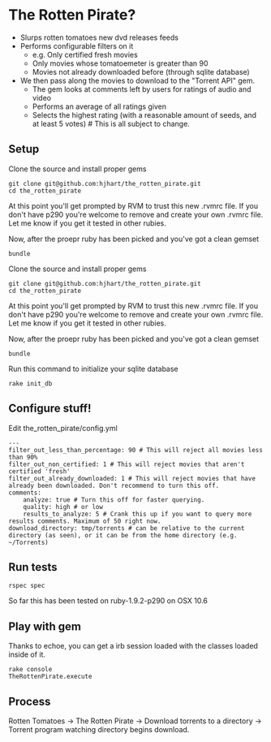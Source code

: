 # The Rotten Pirate?

 - Slurps rotten tomatoes new dvd releases feeds
 - Performs configurable filters on it 
   - e.g. Only certified fresh movies
   - Only movies whose tomatoemeter is greater than 90
   - Movies not already downloaded before (through sqlite database)
 - We then pass along the movies to download to the "Torrent API" gem.
   - The gem looks at comments left by users for ratings of audio and video
   - Performs an average of all ratings given
   - Selects the highest rating (with a reasonable amount of seeds, and at least 5 votes) # This is all subject to change.

## Setup

Clone the source and install proper gems

	git clone git@github.com:hjhart/the_rotten_pirate.git
	cd the_rotten_pirate
	
At this point you'll get prompted by RVM to trust this new .rvmrc file. If you don't have p290 you're welcome to remove and create your own .rvmrc file. Let me know if you get it tested in other rubies.

Now, after the proepr ruby has been picked and you've got a clean gemset

	bundle

Clone the source and install proper gems

	git clone git@github.com:hjhart/the_rotten_pirate.git
	cd the_rotten_pirate
	
At this point you'll get prompted by RVM to trust this new .rvmrc file. If you don't have p290 you're welcome to remove and create your own .rvmrc file. Let me know if you get it tested in other rubies.

Now, after the proepr ruby has been picked and you've got a clean gemset

	bundle

Run this command to initialize your sqlite database

	rake init_db
	
## Configure stuff!

Edit the\_rotten\_pirate/config.yml

	---
	filter_out_less_than_percentage: 90 # This will reject all movies less than 90%
	filter_out_non_certified: 1 # This will reject movies that aren't certified 'fresh'
	filter_out_already_downloaded: 1 # This will reject movies that have already been downloaded. Don't recommend to turn this off.
	comments: 
	    analyze: true # Turn this off for faster querying.
	    quality: high # or low
	    results_to_analyze: 5 # Crank this up if you want to query more results comments. Maximum of 50 right now.
	download_directory: tmp/torrents # can be relative to the current directory (as seen), or it can be from the home directory (e.g. ~/Torrents)
	
## Run tests

	rspec spec

So far this has been tested on ruby-1.9.2-p290 on OSX 10.6
	
## Play with gem

Thanks to echoe, you can get a irb session loaded with the classes loaded inside of it.

	rake console
	TheRottenPirate.execute
	
## Process

Rotten Tomatoes -> The Rotten Pirate -> Download torrents to a directory -> Torrent program watching directory begins download.


